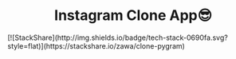 <h1 align="center">Instagram Clone App😎</h1>
[![StackShare](http://img.shields.io/badge/tech-stack-0690fa.svg?style=flat)](https://stackshare.io/zawa/clone-pygram)